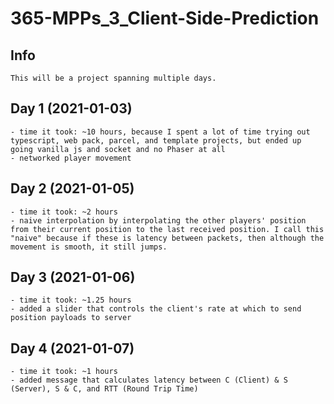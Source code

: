 # 365-MPPs_3_Client-Side-Prediction

## Info
    This will be a project spanning multiple days.

## Day 1 (2021-01-03)
    - time it took: ~10 hours, because I spent a lot of time trying out typescript, web pack, parcel, and template projects, but ended up going vanilla js and socket and no Phaser at all
    - networked player movement

## Day 2 (2021-01-05)
    - time it took: ~2 hours
    - naive interpolation by interpolating the other players' position from their current position to the last received position. I call this "naive" because if these is latency between packets, then although the movement is smooth, it still jumps.

## Day 3 (2021-01-06)
    - time it took: ~1.25 hours
    - added a slider that controls the client's rate at which to send position payloads to server

## Day 4 (2021-01-07)
    - time it took: ~1 hours
    - added message that calculates latency between C (Client) & S (Server), S & C, and RTT (Round Trip Time)

